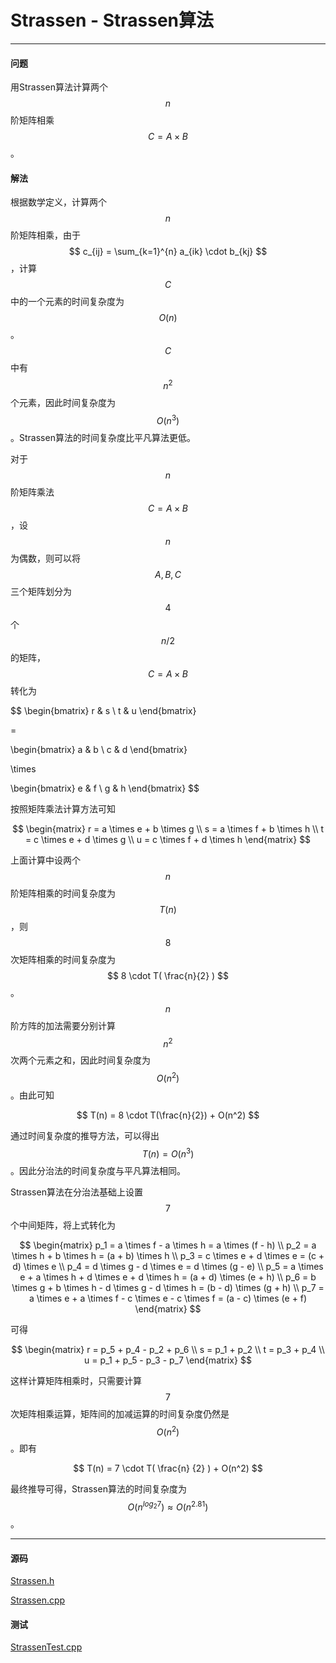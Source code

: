 <script type="text/javascript" src="https://cdnjs.cloudflare.com/ajax/libs/mathjax/2.7.1/MathJax.js?config=TeX-AMS-MML_HTMLorMML"></script>

# Strassen - Strassen算法

--------

#### 问题

用Strassen算法计算两个$$ n $$阶矩阵相乘$$ C = A \times B $$。

#### 解法

根据数学定义，计算两个$$ n $$阶矩阵相乘，由于$$ c_{ij} = \sum_{k=1}^{n} a_{ik} \cdot b_{kj} $$，计算$$ C $$中的一个元素的时间复杂度为$$ O(n) $$。$$ C $$中有$$ n^2 $$个元素，因此时间复杂度为$$ O(n^3) $$。Strassen算法的时间复杂度比平凡算法更低。

对于$$ n $$阶矩阵乘法$$ C = A \times B $$，设$$ n $$为偶数，则可以将$$ A, B, C $$三个矩阵划分为$$ 4 $$个$$ n/2 $$的矩阵，$$ C = A \times B $$转化为

$$
\begin{bmatrix}
r   &   s   \\
t   &   u
\end{bmatrix}

=

\begin{bmatrix}
a   &   b   \\
c   &   d
\end{bmatrix}

\times

\begin{bmatrix}
e   &   f   \\
g   &   h
\end{bmatrix}
$$

按照矩阵乘法计算方法可知

$$
\begin{matrix}
r = a \times e + b \times g     \\
s = a \times f + b \times h     \\
t = c \times e + d \times g     \\
u = c \times f + d \times h
\end{matrix}
$$

上面计算中设两个$$ n $$阶矩阵相乘的时间复杂度为$$ T(n) $$，则$$ 8 $$次矩阵相乘的时间复杂度为$$ 8 \cdot T( \frac{n}{2} ) $$。$$ n $$阶方阵的加法需要分别计算$$ n^2 $$次两个元素之和，因此时间复杂度为$$ O(n^2) $$。由此可知

$$
T(n) = 8 \cdot T(\frac{n}{2}) + O(n^2)
$$

通过时间复杂度的推导方法，可以得出$$ T(n) = O(n^3) $$。因此分治法的时间复杂度与平凡算法相同。

Strassen算法在分治法基础上设置$$ 7 $$个中间矩阵，将上式转化为

$$
\begin{matrix}
p_1 = a \times f - a \times h = a \times (f - h)            \\
p_2 = a \times h + b \times h = (a + b) \times h            \\
p_3 = c \times e + d \times e = (c + d) \times e            \\
p_4 = d \times g - d \times e = d \times (g - e)            \\
p_5 = a \times e + a \times h + d \times e + d \times h = (a + d) \times (e + h)        \\
p_6 = b \times g + b \times h - d \times g - d \times h = (b - d) \times (g + h)        \\
p_7 = a \times e + a \times f - c \times e - c \times f = (a - c) \times (e + f)
\end{matrix}
$$

可得

$$
\begin{matrix}
r = p_5 + p_4 - p_2 + p_6   \\
s = p_1 + p_2               \\
t = p_3 + p_4               \\
u = p_1 + p_5 - p_3 - p_7
\end{matrix}
$$

这样计算矩阵相乘时，只需要计算$$ 7 $$次矩阵相乘运算，矩阵间的加减运算的时间复杂度仍然是$$ O(n^2) $$。即有

$$
T(n) = 7 \cdot T( \frac{n} {2} ) + O(n^2)
$$

最终推导可得，Strassen算法的时间复杂度为$$ O(n^{log_2 7}) \approx O(n^{2.81}) $$。

--------

#### 源码

[Strassen.h](https://github.com/linrongbin16/Way-to-Algorithm/blob/master/src/LinearAlgebra/Matrix/Strassen.h)

[Strassen.cpp](https://github.com/linrongbin16/Way-to-Algorithm/blob/master/src/LinearAlgebra/Matrix/Strassen.cpp)

#### 测试

[StrassenTest.cpp](https://github.com/linrongbin16/Way-to-Algorithm/blob/master/src/LinearAlgebra/Matrix/StrassenTest.cpp)

